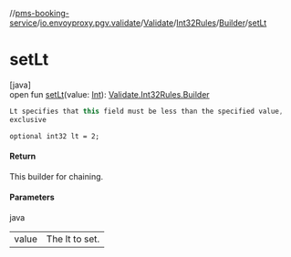 //[pms-booking-service](../../../../../index.md)/[io.envoyproxy.pgv.validate](../../../index.md)/[Validate](../../index.md)/[Int32Rules](../index.md)/[Builder](index.md)/[setLt](set-lt.md)

# setLt

[java]\
open fun [setLt](set-lt.md)(value: [Int](https://kotlinlang.org/api/core/kotlin-stdlib/kotlin/-int/index.html)): [Validate.Int32Rules.Builder](index.md)

```kotlin
Lt specifies that this field must be less than the specified value,
exclusive

```
`optional int32 lt = 2;`

#### Return

This builder for chaining.

#### Parameters

java

| | |
|---|---|
| value | The lt to set. |